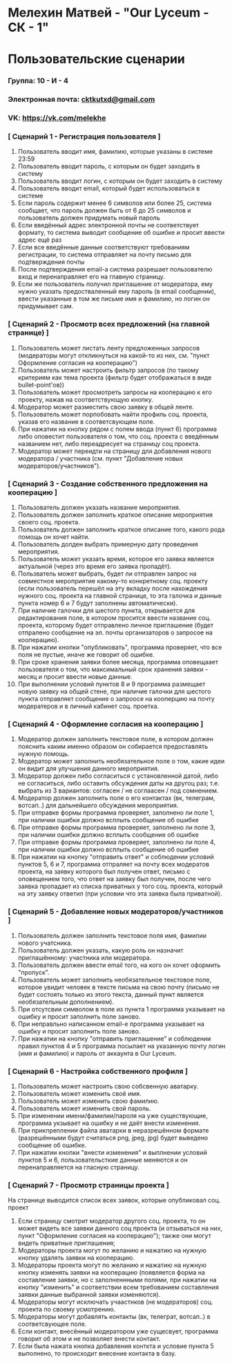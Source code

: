 # Мелехин Матвей - "Our Lyceum - СК - 1"
# Пользовательские сценарии

### Группа: 10 - И - 4
### Электронная почта: cktkutxd@gmail.com
### VK: https://vk.com/melekhe


### [ Сценарий 1 - Регистрация пользователя ]

1. Пользователь вводит имя, фамилию, которые указаны в системе 23:59 
2. Пользователь вводит пароль, с которым он будет заходить в систему
3. Пользователь вводит логин, с которым он будет заходить в систему
4. Пользователь вводит email, который будет использоваться в системе
5. Если пароль содержит менее 6 символов или более 25, система сообщает, что пароль должен быть от 6 до 25 символов и пользователь должен придумать новый пароль
6. Если введённый адрес электронной почты не соответствует формату, то система выводит сообщение об ошибке и просит ввести адрес ещё раз
7. Если все введённые данные соответствуют требованиям регистрации, то система отправляет на почту письмо для подтверждения почты
8. После подтверждения email-а система разрешает пользователю вход и перенаправляет его на главную страницу.
9. Если же пользователь получил приглашение от модератора, ему нужно указать предостваленный ему пароль (в email сообщении), ввести указанные в том же письме имя и фамилию, но логин он придумывает сам.

### [ Сценарий 2 - Просмотр всех предложений (на главной странице) ]

1. Пользователь может листать ленту предложенных запросов (модераторы могут откликнуться на какой-то из них, см. "пункт Оформление согласия на кооперацию")
2. Пользователь может настроить фильтр запросов (по такому критериям как тема проекта (фильтр будет отображаться в виде bullet-point'ов))
3. Пользователь может просмотреть запросы на кооперацию к его проекту, нажав на соответствующую кнопку.
4. Модератор может разместить свою заявку в общей ленте.
5. Пользователь может порпобовать найти профиль соц. проекта, указав его название в соответсвующем поле.
6. При нажатии на кнопку рядом с полем ввода (пункт 6) программа либо оповестит пользователя о том, что соц. проекта с введённым названием нет, либо переадресует на страницу соц проекта.
7. Модератор может переидти на страницу для добавления нового модератора / участника (см. пункт "Добавление новых модераторов/участников").

### [ Сценарий 3 - Создание собственного предложения на кооперацию ]

1. Пользователь должен указать название мероприятия.
2. Пользователь должен заполнить краткое описание мероприятия своего соц. проекта.
3. Пользователь должен заполнить краткое описание того, какого рода помощь он хочет найти.
4. Пользователь долден выбрать примерную дату проведения мероприятия.
5. Пользователь может указать время, которое его заявка является актуальной (через это время его заявка пропадёт). 
6. Пользватель может выбрать, будет ли отправлен запрос на совместное мероприятие какому-то конкретному соц. проекту (если пользователь перешёл на эту вкладку после нахождения нужного соц. проекта на главной странице, то эта галочка и данные пункта номер 6 и 7 будут заполнены автоматически).
7. При наличие галочки для шестого пункта, открывается для редактирования поле, в котором просится ввести название соц. проекта, которому будет отправлено личное приглашение (будет отпралено сообщение на эл. почты организаторов о запросое на кооперацию).
8. При нажатии кнопки "опубликовать", программа проверяет, что все поля не пустые, иначе же говорит об ошибке.
9. При сроке хранения заявки более месяца, программа оповещаает пользователя о том, что максимальный срок хранения заявки - месяц и просит ввести новые данные.
10. При выполнении условий пунктов 8 и 9 программа размещает новую заявку на общей стене, при наличие галочки для шестого пункта отправляет сообщение о запроосе на кооперцию на почту модератеров и в личный кабинет соц. проетка.

### [ Сценарий 4 - Оформление согласия на кооперацию  ]

1. Модератор должен заполнить текстовое поле, в котором должен пояснить каким именно образом он собирается предоставлять нужную помощь. 
2. Модератор может заполнить необязательное поле о том, какие идеи он видит для улучшения данного мероприятия.
3. Модератор должен либо согласиться с установленной датой, либо не согласиться, либо оставить обсуждения даты на другоц раз; т.е. выбрать из 3 вариантов: согласен / не соглаасен / под сомнением.
4. Модератор должен заполнить поле о его контактах (вк, телеграм, вотсап..) для дальнейшего обсуждения мероприятия.
5. При отправке формы программа проверяет, заполнено ли поле 1, при наличии ошибки должно всплыть сообщение об ошибке
6. При отправке формы программа проверяет, заполнено ли поле 3, при наличии ошибки должно всплыть сообщение об ошибке
7. При отправке формы программа проверяет, заполнено ли поле 4, при наличии ошибки должно всплыть сообщение об ошибке
8. При нажатии на кнопку "отправить ответ" и соблюдении условий пунктов 5, 6 и 7, программа отпраляет на почту всех модератов проекта, на заявку которого был получен ответ, письмо с оповещением того, что ответ на заявку был получен, после чего заявка пропадает из списка приватных у того соц. проекта, который на эту заявку ответил (при условии что эта заявка была приватной).

### [ Сценарий 5 - Добавление новых модераторов/участников ]

1. Пользователь должен заполнить текстовое поля имя, фамилии нового учатсника.
2. Пользователь должен указать, какую роль он назначит приглашённому: участника или модератора. 
3. Пользователь должен ввести email того, на кого он хочет оформить "пропуск". 
4. Пользователь может заполнить необязательное текстовое поле, которое увидит человек в тексте письма на свою почту (письмо не будет состоять только из этого текста, данный пункт является необязательным дополнением).
5. При отсутсвии символом в поле из пункта 1 программа указывает на ошибку и просит заполнить поле заново.
6. При неправльно написанном email-е программа указывает на ошибку и просит заполнить поле заново.
7. При нажатии на кнопку "отправить приглашение" и  соблюдении правил пунктов 4 и 5 программа посылает на указанную почту логин (имя и фамилию) и пароль от аккаунта в Our Lyceum. 

### [ Сценарий 6 - Настройка собственного профиля ]

1. Пользователь может настроить свою собсвенную аватарку.
2. Пользователь может изменить своё имя.
3. Пользователь может изменить свою фамилию.
4. Пользователь может изменить свой пароль.
5. При изменении имени/фамилии/пароля на уже существующие, программа укзывает на ошибку и не даёт внести изменения.
6. При прикпреплении файла аватарки в неразрешённом формате (разрешёнными будут считаться png, jpeg, jpg) будет выведено сообщение об ошибке.
7. При нажатии кнопки "внести изменения" и выплнении условий пунктов 5 и 6, пользовательсткие данные меняются и он перенаправляется на гласную страницу. 


### [ Сценарий 7 - Просмотр страницы проекта ]

 На странице выводится список всех заявок, которые опубликовал соц. проект 
1. Если страницу смотрит модератор другого соц. проекта, то он может видеть все заявки данного соц проекта (и отзываться на них, пункт "Оформление согласия на кооперацию"); также они могут видеть приватные приглашения;
2. Модераторы проекта могут по желанию и нажатию на нужную кнопку удалять заявки на кооперацию.
3. Модераторы проекта могут по желанию и нажатию на нужную кнопку изменять заявки на кооперацию (появляется форма на составление заявки, но с заполненнными полями, при нажатии на кнопку "изменить" и соответствии всем требованием составления заявки данные выбранной заявки изменяются).
4. Модераторы могут исключать учаастнков (не модераторов) соц. проекта по своему усмотрению.
5. Модераторы могут добавлять контакты (вк, телеграт, вотсап..) в соответсвующее поле.
6. Если контакт, внесённый модератором уже сущесвует, программа говорит об этом и не позволяет внести контакт.
7. Если была нажата кнопка добавления конткта и условие пункта 5 выполнено, то происходит внесение контакта в базу.
